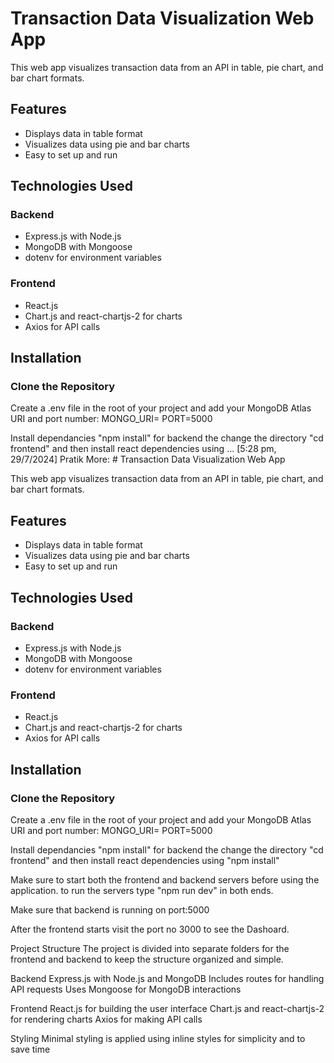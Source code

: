 # Transaction Data Visualization Web App

This web app visualizes transaction data from an API in table, pie chart, and bar chart formats.

## Features

- Displays data in table format
- Visualizes data using pie and bar charts
- Easy to set up and run

## Technologies Used

### Backend

- Express.js with Node.js
- MongoDB with Mongoose
- dotenv for environment variables

### Frontend

- React.js
- Chart.js and react-chartjs-2 for charts
- Axios for API calls

## Installation

### Clone the Repository

Create a .env file in the root of your project and add your MongoDB Atlas URI and port number:
MONGO_URI=<your-mongodb-atlas-uri>
PORT=5000

Install dependancies
"npm install" for backend
the change the directory
"cd frontend" and then install react dependencies using …
[5:28 pm, 29/7/2024] Pratik More: # Transaction Data Visualization Web App

This web app visualizes transaction data from an API in table, pie chart, and bar chart formats.

## Features

- Displays data in table format
- Visualizes data using pie and bar charts
- Easy to set up and run

## Technologies Used

### Backend

- Express.js with Node.js
- MongoDB with Mongoose
- dotenv for environment variables

### Frontend

- React.js
- Chart.js and react-chartjs-2 for charts
- Axios for API calls

## Installation

### Clone the Repository

Create a .env file in the root of your project and add your MongoDB Atlas URI and port number:
MONGO_URI=<your-mongodb-atlas-uri>
PORT=5000

Install dependancies
"npm install" for backend
the change the directory
"cd frontend" and then install react dependencies using "npm install"

Make sure to start both the frontend and backend servers before using the application.
to run the servers type "npm run dev" in both ends.

Make sure that backend is running on port:5000

After the frontend starts visit the port no 3000 to see the Dashoard.

Project Structure
The project is divided into separate folders for the frontend and backend to keep the structure organized and simple.

Backend
Express.js with Node.js and MongoDB
Includes routes for handling API requests
Uses Mongoose for MongoDB interactions

Frontend
React.js for building the user interface
Chart.js and react-chartjs-2 for rendering charts
Axios for making API calls

Styling
Minimal styling is applied using inline styles for simplicity and to save time
